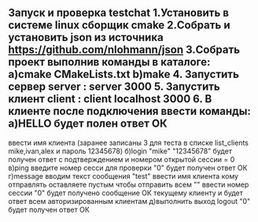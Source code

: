 Запуск и проверка testchat
1.Установить в системе linux сборщик cmake
2.Собрать и установить  json из источника 
https://github.com/nlohmann/json
3.Собрать проект выполнив команды в каталоге:
a)cmake CMakeLists.txt
b)make
4. Запустить сервер server <port>:
server 3000
5. Запустить клиент client <ip> <port>:
client localhost 3000
6. В клиенте после подключения ввести команды:
a)HELLO
будет полен ответ ОК
------
ввести имя клиента (заранее записаны 3 для теста в списке list_clients mike,ivan,alex и пароль 12345678)
б)login
"mike"
"12345678"
будет получен ответ с подтверждением и номером открытой сессии = 0
в)ping
введите номер сесси для проверки
"0"
будет получен ответ ОК
г)message
вводим текст сообщения "test"
ввести имя клиента кому отправлять оставляете пустым чтобы отправить всем ""
ввести номер сессии "0"
будет получено сообщение ОК текущему клиенту
и будет ответ всем авторизированным клиентам
д)выполнить выход
logout
"0"
будет получен ответ ОК
